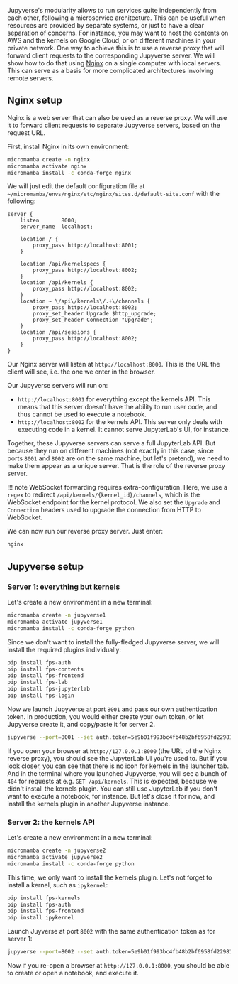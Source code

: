 Jupyverse's modularity allows to run services quite independently from each other, following a microservice architecture. This can be useful when resources are provided by separate systems, or just to have a clear separation of concerns. For instance, you may want to host the contents on AWS and the kernels on Google Cloud, or on different machines in your private network. One way to achieve this is to use a reverse proxy that will forward client requests to the corresponding Jupyverse server. We will show how to do that using [Nginx](https://en.wikipedia.org/wiki/Nginx) on a single computer with local servers. This can serve as a basis for more complicated architectures involving remote servers.

## Nginx setup

Nginx is a web server that can also be used as a reverse proxy. We will use it to forward client requests to separate Jupyverse servers, based on the request URL.

First, install Nginx in its own environment:
```bash
micromamba create -n nginx
micromamba activate nginx
micromamba install -c conda-forge nginx
```
We will just edit the default configuration file at `~/micromamba/envs/nginx/etc/nginx/sites.d/default-site.conf` with the following:
```
server {
    listen       8000;
    server_name  localhost;

    location / {
        proxy_pass http://localhost:8001;
    }

    location /api/kernelspecs {
        proxy_pass http://localhost:8002;
    }
    location /api/kernels {
        proxy_pass http://localhost:8002;
    }
    location ~ \/api\/kernels\/.+\/channels {
        proxy_pass http://localhost:8002;
        proxy_set_header Upgrade $http_upgrade;
        proxy_set_header Connection "Upgrade";
    }
    location /api/sessions {
        proxy_pass http://localhost:8002;
    }
}
```
Our Nginx server will listen at `http://localhost:8000`. This is the URL the client will see, i.e. the one we enter in the browser.

Our Jupyverse servers will run on:

- `http://localhost:8001` for everything except the kernels API. This means that this server doesn't have the ability to run user code, and thus cannot be used to execute a notebook.
- `http://localhost:8002` for the kernels API. This server only deals with executing code in a kernel. It cannot serve JupyterLab's UI, for instance.

Together, these Jupyverse servers can serve a full JupyterLab API. But because they run on different machines (not exactly in this case, since ports `8001` and `8002` are on the same machine, but let's pretend), we need to make them appear as a unique server. That is the role of the reverse proxy server.

!!! note
    WebSocket forwarding requires extra-configuration. Here, we use a `regex` to redirect `/api/kernels/{kernel_id}/channels`, which is the WebSocket endpoint for the kernel protocol. We also set the `Upgrade` and `Connection` headers used to upgrade the connection from HTTP to WebSocket.

We can now run our reverse proxy server. Just enter:
```bash
nginx
```

## Jupyverse setup

### Server 1: everything but kernels

Let's create a new environment in a new terminal:
```bash
micromamba create -n jupyverse1
micromamba activate jupyverse1
micromamba install -c conda-forge python
```
Since we don't want to install the fully-fledged Jupyverse server, we will install the required plugins individually:
```bash
pip install fps-auth
pip install fps-contents
pip install fps-frontend
pip install fps-lab
pip install fps-jupyterlab
pip install fps-login
```
Now we launch Jupyverse at port `8001` and pass our own authentication token. In production, you would either create your own token, or let Jupyverse create it, and copy/paste it for server 2.
```bash
jupyverse --port=8001 --set auth.token=5e9b01f993bc4fb48b2bf6958fd22981
```
If you open your browser at `http://127.0.0.1:8000` (the URL of the Nginx reverse proxy), you should see the JupyterLab UI you're used to. But if you look closer, you can see that there is no icon for kernels in the launcher tab. And in the terminal where you launched Jupyverse, you will see a bunch of `404` for requests at e.g. `GET /api/kernels`. This is expected, because we didn't install the kernels plugin. You can still use JupyterLab if you don't want to execute a notebook, for instance. But let's close it for now, and install the kernels plugin in another Jupyverse instance.

### Server 2: the kernels API

Let's create a new environment in a new terminal:
```bash
micromamba create -n jupyverse2
micromamba activate jupyverse2
micromamba install -c conda-forge python
```
This time, we only want to install the kernels plugin. Let's not forget to install a kernel, such as `ipykernel`:
```bash
pip install fps-kernels
pip install fps-auth
pip install fps-frontend
pip install ipykernel
```
Launch Juyverse at port `8002` with the same authentication token as for server 1:
```bash
jupyverse --port=8002 --set auth.token=5e9b01f993bc4fb48b2bf6958fd22981
```
Now if you re-open a browser at `http://127.0.0.1:8000`, you should be able to create or open a notebook, and execute it.
